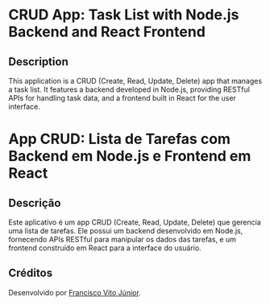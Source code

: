 # CRUD App: Task List with Node.js Backend and React Frontend

## Description
This application is a CRUD (Create, Read, Update, Delete) app that manages a task list. It features a backend developed in Node.js, providing RESTful APIs for handling task data, and a frontend built in React for the user interface.

 # App CRUD: Lista de Tarefas com Backend em Node.js e Frontend em React

## Descrição
Este aplicativo é um app CRUD (Create, Read, Update, Delete) que gerencia uma lista de tarefas. Ele possui um backend desenvolvido em Node.js, fornecendo APIs RESTful para manipular os dados das tarefas, e um frontend construído em React para a interface do usuário.

## Créditos
Desenvolvido por [Francisco Vito Júnior](https://github.com/Franciscovj).